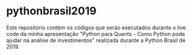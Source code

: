 # pythonbrasil2019
Este repositório contém os códigos que serão executados durante o live code da minha apresentação "Python para Quants - Como Python pode ajudar na análise de investimentos" realizada durante a Python Brasil de 2019.
